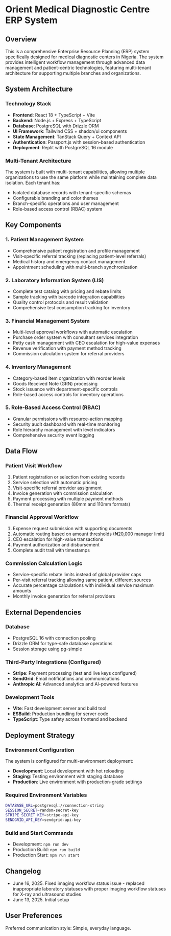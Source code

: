 # Orient Medical Diagnostic Centre ERP System

## Overview

This is a comprehensive Enterprise Resource Planning (ERP) system specifically designed for medical diagnostic centers in Nigeria. The system provides intelligent workflow management through advanced data management and patient-centric technologies, featuring multi-tenant architecture for supporting multiple branches and organizations.

## System Architecture

### Technology Stack
- **Frontend**: React 18 + TypeScript + Vite
- **Backend**: Node.js + Express + TypeScript
- **Database**: PostgreSQL with Drizzle ORM
- **UI Framework**: Tailwind CSS + shadcn/ui components
- **State Management**: TanStack Query + Context API
- **Authentication**: Passport.js with session-based authentication
- **Deployment**: Replit with PostgreSQL 16 module

### Multi-Tenant Architecture
The system is built with multi-tenant capabilities, allowing multiple organizations to use the same platform while maintaining complete data isolation. Each tenant has:
- Isolated database records with tenant-specific schemas
- Configurable branding and color themes
- Branch-specific operations and user management
- Role-based access control (RBAC) system

## Key Components

### 1. Patient Management System
- Comprehensive patient registration and profile management
- Visit-specific referral tracking (replacing patient-level referrals)
- Medical history and emergency contact management
- Appointment scheduling with multi-branch synchronization

### 2. Laboratory Information System (LIS)
- Complete test catalog with pricing and rebate limits
- Sample tracking with barcode integration capabilities
- Quality control protocols and result validation
- Comprehensive test consumption tracking for inventory

### 3. Financial Management System
- Multi-level approval workflows with automatic escalation
- Purchase order system with consultant services integration
- Petty cash management with CEO escalation for high-value expenses
- Revenue verification with payment method tracking
- Commission calculation system for referral providers

### 4. Inventory Management
- Category-based item organization with reorder levels
- Goods Received Note (GRN) processing
- Stock issuance with department-specific controls
- Role-based access controls for inventory operations

### 5. Role-Based Access Control (RBAC)
- Granular permissions with resource-action mapping
- Security audit dashboard with real-time monitoring
- Role hierarchy management with level indicators
- Comprehensive security event logging

## Data Flow

### Patient Visit Workflow
1. Patient registration or selection from existing records
2. Service selection with automatic pricing
3. Visit-specific referral provider assignment
4. Invoice generation with commission calculation
5. Payment processing with multiple payment methods
6. Thermal receipt generation (80mm and 110mm formats)

### Financial Approval Workflow
1. Expense request submission with supporting documents
2. Automatic routing based on amount thresholds (₦20,000 manager limit)
3. CEO escalation for high-value transactions
4. Payment authorization and disbursement
5. Complete audit trail with timestamps

### Commission Calculation Logic
- Service-specific rebate limits instead of global provider caps
- Per-visit referral tracking allowing same patient, different sources
- Accurate percentage calculations with individual service maximum amounts
- Monthly invoice generation for referral providers

## External Dependencies

### Database
- PostgreSQL 16 with connection pooling
- Drizzle ORM for type-safe database operations
- Session storage using pg-simple

### Third-Party Integrations (Configured)
- **Stripe**: Payment processing (test and live keys configured)
- **SendGrid**: Email notifications and communications
- **Anthropic AI**: Advanced analytics and AI-powered features

### Development Tools
- **Vite**: Fast development server and build tool
- **ESBuild**: Production bundling for server code
- **TypeScript**: Type safety across frontend and backend

## Deployment Strategy

### Environment Configuration
The system is configured for multi-environment deployment:

- **Development**: Local development with hot reloading
- **Staging**: Testing environment with staging database
- **Production**: Live environment with production-grade settings

### Required Environment Variables
```bash
DATABASE_URL=postgresql://connection-string
SESSION_SECRET=random-secret-key
STRIPE_SECRET_KEY=stripe-api-key
SENDGRID_API_KEY=sendgrid-api-key
```

### Build and Start Commands
- Development: `npm run dev`
- Production Build: `npm run build`
- Production Start: `npm run start`

## Changelog
- June 16, 2025. Fixed imaging workflow status issue - replaced inappropriate laboratory statuses with proper imaging workflow statuses for X-ray and ultrasound studies
- June 13, 2025. Initial setup

## User Preferences

Preferred communication style: Simple, everyday language.